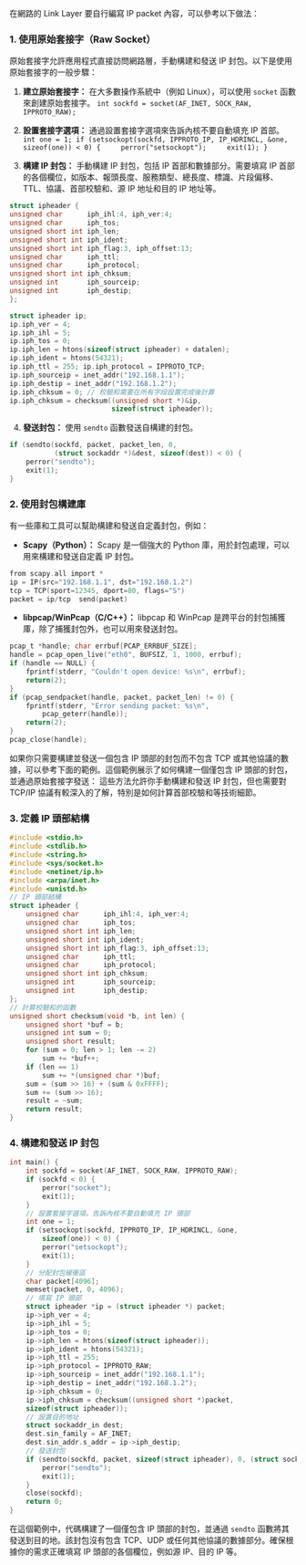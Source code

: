 在網路的 Link Layer 要自行編寫 IP packet 內容，可以參考以下做法：

### 1. 使用原始套接字（Raw Socket）

原始套接字允許應用程式直接訪問網路層，手動構建和發送 IP 封包。以下是使用原始套接字的一般步驟：

1. **建立原始套接字：** 在大多數操作系統中（例如 Linux），可以使用 `socket` 函數來創建原始套接字。
    `int sockfd = socket(AF_INET, SOCK_RAW, IPPROTO_RAW);`

2. **設置套接字選項：** 通過設置套接字選項來告訴內核不要自動填充 IP 首部。
    `int one = 1; if (setsockopt(sockfd, IPPROTO_IP, IP_HDRINCL, &one, sizeof(one)) < 0) {     perror("setsockopt");     exit(1); }`

3. **構建 IP 封包：** 手動構建 IP 封包，包括 IP 首部和數據部分。需要填寫 IP 首部的各個欄位，如版本、報頭長度、服務類型、總長度、標識、片段偏移、TTL、協議、首部校驗和、源 IP 地址和目的 IP 地址等。

```c
struct ipheader {
unsigned char      iph_ihl:4, iph_ver:4;
unsigned char      iph_tos;
unsigned short int iph_len;
unsigned short int iph_ident;
unsigned short int iph_flag:3, iph_offset:13;
unsigned char      iph_ttl;
unsigned char      iph_protocol;
unsigned short int iph_chksum;
unsigned int       iph_sourceip;
unsigned int       iph_destip;
};

struct ipheader ip;
ip.iph_ver = 4;
ip.iph_ihl = 5;
ip.iph_tos = 0;
ip.iph_len = htons(sizeof(struct ipheader) + datalen);
ip.iph_ident = htons(54321);
ip.iph_ttl = 255; ip.iph_protocol = IPPROTO_TCP;
ip.iph_sourceip = inet_addr("192.168.1.1");
ip.iph_destip = inet_addr("192.168.1.2");
ip.iph_chksum = 0; // 校驗和需要在所有字段設置完成後計算
ip.iph_chksum = checksum((unsigned short *)&ip,
						 sizeof(struct ipheader));

```

4. **發送封包：** 使用 `sendto` 函數發送自構建的封包。
```c
if (sendto(sockfd, packet, packet_len, 0,
		   (struct sockaddr *)&dest, sizeof(dest)) < 0) {
	perror("sendto");
	exit(1);
}
```

### 2. 使用封包構建庫

有一些庫和工具可以幫助構建和發送自定義封包，例如：

- **Scapy（Python）：** Scapy 是一個強大的 Python 庫，用於封包處理，可以用來構建和發送自定義 IP 封包。

```c
from scapy.all import *
ip = IP(src="192.168.1.1", dst="192.168.1.2")
tcp = TCP(sport=12345, dport=80, flags="S")
packet = ip/tcp  send(packet)
```

- **libpcap/WinPcap（C/C++）：** libpcap 和 WinPcap 是跨平台的封包捕獲庫，除了捕獲封包外，也可以用來發送封包。

```c
pcap_t *handle; char errbuf[PCAP_ERRBUF_SIZE];
handle = pcap_open_live("eth0", BUFSIZ, 1, 1000, errbuf);
if (handle == NULL) {
	fprintf(stderr, "Couldn't open device: %s\n", errbuf);
	return(2);
}
if (pcap_sendpacket(handle, packet, packet_len) != 0) {
	fprintf(stderr, "Error sending packet: %s\n",
		pcap_geterr(handle));
	return(2);
}
pcap_close(handle);
```


如果你只需要構建並發送一個包含 IP 頭部的封包而不包含 TCP 或其他協議的數據，可以參考下面的範例。這個範例展示了如何構建一個僅包含 IP 頭部的封包，並通過原始套接字發送：
這些方法允許你手動構建和發送 IP 封包，但也需要對 TCP/IP 協議有較深入的了解，特別是如何計算首部校驗和等技術細節。

### 3. 定義 IP 頭部結構

```c
#include <stdio.h>
#include <stdlib.h>
#include <string.h>
#include <sys/socket.h>
#include <netinet/ip.h>
#include <arpa/inet.h>
#include <unistd.h>
// IP 頭部結構
struct ipheader {
	unsigned char      iph_ihl:4, iph_ver:4;
	unsigned char      iph_tos;
	unsigned short int iph_len;
	unsigned short int iph_ident;
	unsigned short int iph_flag:3, iph_offset:13;
	unsigned char      iph_ttl;
	unsigned char      iph_protocol;
	unsigned short int iph_chksum;
	unsigned int       iph_sourceip;
	unsigned int       iph_destip;
};
// 計算校驗和的函數
unsigned short checksum(void *b, int len) {
	unsigned short *buf = b;
	unsigned int sum = 0;
	unsigned short result;
	for (sum = 0; len > 1; len -= 2)
		sum += *buf++;
	if (len == 1)
		sum += *(unsigned char *)buf;
	sum = (sum >> 16) + (sum & 0xFFFF);
	sum += (sum >> 16);
	result = ~sum;
	return result;
}
```


### 4. 構建和發送 IP 封包


```c
int main() {
	int sockfd = socket(AF_INET, SOCK_RAW, IPPROTO_RAW);
	if (sockfd < 0) {
		perror("socket");
		exit(1);
	}
	// 設置套接字選項，告訴內核不要自動填充 IP 頭部
	int one = 1;
	if (setsockopt(sockfd, IPPROTO_IP, IP_HDRINCL, &one,
		sizeof(one)) < 0) {
		perror("setsockopt");
		exit(1);
	}
	// 分配封包緩衝區
	char packet[4096];
	memset(packet, 0, 4096);
	// 填寫 IP 頭部
	struct ipheader *ip = (struct ipheader *) packet;
	ip->iph_ver = 4;
	ip->iph_ihl = 5;
	ip->iph_tos = 0;
	ip->iph_len = htons(sizeof(struct ipheader));
	ip->iph_ident = htons(54321);
	ip->iph_ttl = 255;
	ip->iph_protocol = IPPROTO_RAW;
	ip->iph_sourceip = inet_addr("192.168.1.1");
	ip->iph_destip = inet_addr("192.168.1.2");
	ip->iph_chksum = 0;
	ip->iph_chksum = checksum((unsigned short *)packet,
	sizeof(struct ipheader));
	// 設置目的地址
	struct sockaddr_in dest;
	dest.sin_family = AF_INET;
	dest.sin_addr.s_addr = ip->iph_destip;
	// 發送封包
	if (sendto(sockfd, packet, sizeof(struct ipheader), 0, (struct sockaddr *)&dest, sizeof(dest)) < 0) {
		perror("sendto");
		exit(1);
	}
	close(sockfd);
	return 0;
}
```


在這個範例中，代碼構建了一個僅包含 IP 頭部的封包，並通過 `sendto` 函數將其發送到目的地。該封包沒有包含 TCP、UDP 或任何其他協議的數據部分。確保根據你的需求正確填寫 IP 頭部的各個欄位，例如源 IP、目的 IP 等。